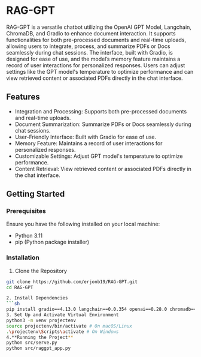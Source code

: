 # RAG-GPT



RAG-GPT is a versatile chatbot utilizing the OpenAI GPT Model, Langchain, ChromaDB, and Gradio to enhance document interaction. It supports functionalities for both pre-processed documents and real-time uploads, allowing users to integrate, process, and summarize PDFs or Docs seamlessly during chat sessions. The interface, built with Gradio, is designed for ease of use, and the model’s memory feature maintains a record of user interactions for personalized responses. Users can adjust settings like the GPT model's temperature to optimize performance and can view retrieved content or associated PDFs directly in the chat interface.



## Features



- Integration and Processing: Supports both pre-processed documents and real-time uploads.
- Document Summarization: Summarize PDFs or Docs seamlessly during chat sessions.
- User-Friendly Interface: Built with Gradio for ease of use.
- Memory Feature: Maintains a record of user interactions for personalized responses.
- Customizable Settings: Adjust GPT model's temperature to optimize performance.
- Content Retrieval: View retrieved content or associated PDFs directly in the chat interface.



## Getting Started



### Prerequisites



Ensure you have the following installed on your local machine:
- Python 3.11
- pip (Python package installer)



### Installation



1. Clone the Repository
```sh
git clone https://github.com/erjonb19/RAG-GPT.git
cd RAG-GPT

2. Install Dependencies
```sh
pip install gradio==4.13.0 langchain==0.0.354 openai==0.28.0 chromadb==0.4.22 pypdf==3.17.4 pandas==2.1.4
3. Set Up and Activate Virtual Environment
python3 -m venv projectenv
source projectenv/bin/activate # On macOS/Linux
.\projectenv\Scripts\activate # On Windows
4.**Running the Project**
python src/serve.py
python src/raggpt_app.py
